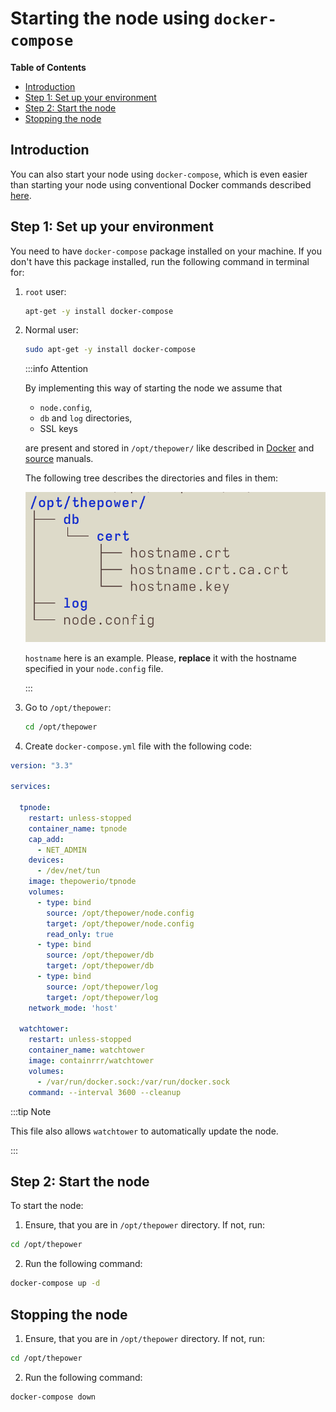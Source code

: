 # Starting the node using `docker-compose`

<!-- START doctoc generated TOC please keep comment here to allow auto update -->
<!-- DON'T EDIT THIS SECTION, INSTEAD RE-RUN doctoc TO UPDATE -->
**Table of Contents**

- [Introduction](#introduction)
- [Step 1: Set up your environment](#step-1-set-up-your-environment)
- [Step 2: Start the node](#step-2-start-the-node)
- [Stopping the node](#stopping-the-node)

<!-- END doctoc generated TOC please keep comment here to allow auto update -->

## Introduction

You can also start your node using `docker-compose`, which is even easier than starting your node using conventional Docker commands described [here](./03-download-build-run-docker.md).

## Step 1: Set up your environment

You need to have `docker-compose` package installed on your machine. If you don't have this package installed, run the following command in terminal for:

1. `root` user:

   ```bash
   apt-get -y install docker-compose
   ```

2. Normal user:

   ```bash
   sudo apt-get -y install docker-compose
   ```

   :::info Attention

   By implementing this way of starting the node we assume that

   - `node.config`,
   - `db` and `log` directories,
   - SSL keys

   are present and stored in `/opt/thepower/` like described in [Docker](./03-download-build-run-docker.md) and [source](./04-download-build-run-source.md) manuals.

   The following tree describes the directories and files in them:

   ![tree](../phase-2/resources/seed_compose_tree.png)

   `hostname` here is an example. Please, **replace** it with the hostname specified in your `node.config` file.

   :::

3. Go to `/opt/thepower`:

   ```bash
   cd /opt/thepower
   ```

4. Create `docker-compose.yml` file with the following code:

```yaml title="docker-compose.yml"
version: "3.3"

services:

  tpnode:
    restart: unless-stopped
    container_name: tpnode
    cap_add:
      - NET_ADMIN
    devices:
      - /dev/net/tun
    image: thepowerio/tpnode
    volumes:
      - type: bind
        source: /opt/thepower/node.config
        target: /opt/thepower/node.config
        read_only: true
      - type: bind
        source: /opt/thepower/db
        target: /opt/thepower/db
      - type: bind
        source: /opt/thepower/log
        target: /opt/thepower/log
    network_mode: 'host'

  watchtower:
    restart: unless-stopped
    container_name: watchtower
    image: containrrr/watchtower
    volumes:
      - /var/run/docker.sock:/var/run/docker.sock
    command: --interval 3600 --cleanup
```

:::tip Note

   This file also allows `watchtower` to automatically update the node.

:::

## Step 2: Start the node

To start the node:

1. Ensure, that you are in `/opt/thepower` directory. If not, run:

```bash
cd /opt/thepower
```

2. Run the following command:

```bash
docker-compose up -d
```

## Stopping the node

1. Ensure, that you are in `/opt/thepower` directory. If not, run:

```bash
cd /opt/thepower
```

2. Run the following command:

```bash
docker-compose down
```
